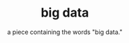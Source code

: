 ---
layout: post
title: big data
subtitle: a piece containing the words "big data."
images: bigdata.gif
thumbnail: bigdata.gif
col-width: 2
img-col-width: 2
order: 0
---